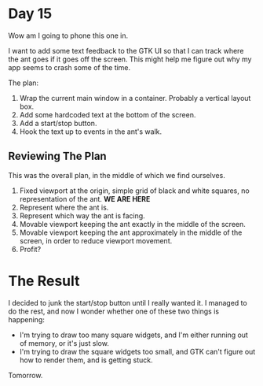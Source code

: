# Day 15

Wow am I going to phone this one in.

I want to add some text feedback to the GTK UI so that I can track where the ant goes if it goes off the screen. This might help me figure out why my app seems to crash some of the time.

The plan:

1. Wrap the current main window in a container. Probably a vertical layout box.
1. Add some hardcoded text at the bottom of the screen.
1. Add a start/stop button.
1. Hook the text up to events in the ant's walk.

## Reviewing The Plan

This was the overall plan, in the middle of which we find ourselves.

1. Fixed viewport at the origin, simple grid of black and white squares, no representation of the ant. **WE ARE HERE**
1. Represent where the ant is.
1. Represent which way the ant is facing.
1. Movable viewport keeping the ant exactly in the middle of the screen.
1. Movable viewport keeping the ant approximately in the middle of the screen, in order to reduce viewport movement.
1. Profit?

# The Result

I decided to junk the start/stop button until I really wanted it. I managed to do the rest, and now I wonder whether one of these two things is happening:

* I'm trying to draw too many square widgets, and I'm either running out of memory, or it's just slow.
* I'm trying to draw the square widgets too small, and GTK can't figure out how to render them, and is getting stuck.

Tomorrow.
